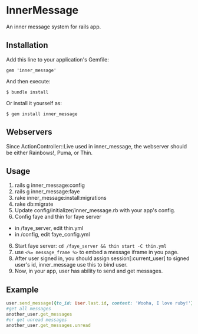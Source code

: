 # InnerMessage

An inner message system for rails app.

## Installation

Add this line to your application's Gemfile:

    gem 'inner_message'

And then execute:

    $ bundle install

Or install it yourself as:

    $ gem install inner_message

## Webservers

Since ActionController::Live used in inner_message, the webserver should be either Rainbows!, Puma, or Thin. 

## Usage

1. rails g inner_message:config
2. rails g inner_message:faye
2. rake inner_message:install:migrations
3. rake db:migrate
4. Update config/initializer/inner_message.rb with your app's config.
5. Config faye and thin for faye server
 - in /faye_server, edit thin.yml
 - in /config, edit faye_config.yml
6. Start faye server: `cd /faye_server && thin start -C thin.yml`
5. use `<%= message_frame %>` to embed a message iframe in you page.
9. After user signed in, you should assign session[:current_user] to signed user's id, inner_message use this to bind user.
10. Now, in your app, user has ability to send and get messages.

## Example
```ruby
user.send_message({to_id: User.last.id, content: 'Wooha, I love ruby!'})
#get all messages
another_user.get_messages
#or get unread messages
another_user.get_messages.unread
```
